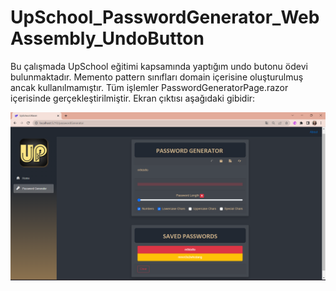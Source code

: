# UpSchool_PasswordGenerator_WebAssembly_UndoButton

Bu çalışmada UpSchool eğitimi kapsamında yaptığım undo butonu ödevi bulunmaktadır. Memento pattern sınıfları domain içerisine oluşturulmuş ancak kullanılmamıştır. Tüm işlemler PasswordGeneratorPage.razor içerisinde gerçekleştirilmiştir. Ekran çıktısı aşağıdaki gibidir:

<img src="https://github.com/ozlemkalemci/UpSchool-FullStack-Development-Bootcamp/blob/main/Odev-2/ImageFile/odevim.png" width="auto">

